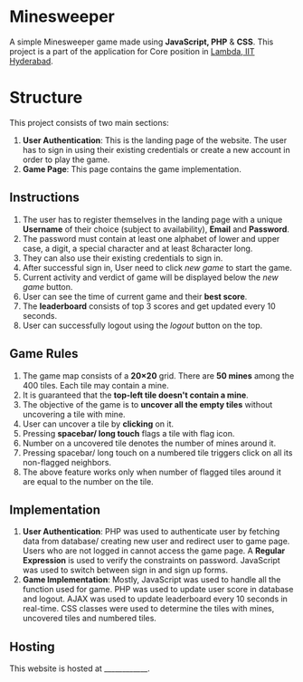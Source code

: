 # Minesweeper

A simple Minesweeper game made using **JavaScript, PHP** & **CSS**. This project is a part of the application for Core position in [Lambda, IIT Hyderabad](https://iith.dev/).


# Structure

This project consists of two main sections:
 1. **User Authentication**: This is the landing page of the website. The user has to sign in using their existing credentials or create a new account in order to play the game.
 2. **Game Page**: This page contains the game implementation.
 
## Instructions
 1. The user has to register themselves in the landing page with a unique **Username** of their choice (subject to availability), **Email** and **Password**.
 4. The password must contain at least one alphabet of lower and upper case, a digit, a special character and at least 8character long.
 5. They can also use their existing credentials to sign in.
 6. After successful sign in, User need to click *new game* to start the game.
 7. Current activity and verdict of game will be displayed below the *new game* button.
 8. User can see the time of current game and their **best score**.
 9. The **leaderboard** consists of top 3 scores and get updated every 10 seconds.
 10. User can successfully logout using the *logout* button on the top.
 
 
## Game Rules
 
 1. The game map consists of a **20&times;20** grid. There are **50 mines** among the 400 tiles. Each tile may contain a mine.
 12. It is guaranteed that the **top-left tile doesn't contain a mine**.
 13. The objective of the game is to **uncover all the empty tiles** without uncovering a tile with mine.
 14. User can uncover a tile by **clicking** on it.
 15. Pressing **spacebar/ long touch** flags a tile with flag icon.
 16. Number on a uncovered tile denotes the number of mines around it.
 17. Pressing spacebar/ long touch on a numbered tile triggers click on all its non-flagged neighbors.
 18. The above feature works only when number of flagged tiles around it are equal to the number on the tile.
## Implementation
 1. **User Authentication**: PHP was used to authenticate user by fetching data from database/ creating new user and redirect user to game page. Users who are not logged in cannot access the game page. A **Regular Expression** is used to verify the constraints on password. JavaScript was used to switch between sign in and sign up forms.
 2. **Game Implementation**: Mostly, JavaScript was used to handle all the function used for game. PHP was used to update user score in database and logout. AJAX was used to update leaderboard every 10 seconds in real-time. CSS classes were used to determine the tiles with mines, uncovered tiles and numbered tiles.

## Hosting

This website is hosted at ____________.
